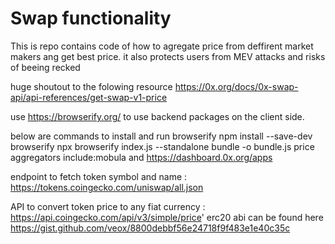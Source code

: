 # Swap functionality
This is repo contains code of how to agregate price from deffirent market makers ang get best price.
it also protects users from MEV attacks and risks of beeing recked

huge shoutout to the folowing resource 
https://0x.org/docs/0x-swap-api/api-references/get-swap-v1-price

use https://browserify.org/ to use backend packages on the client side.

below are commands to install and run browserify
npm install --save-dev browserify
npx browserify index.js --standalone bundle -o bundle.js
price aggregators include:mobula  and https://dashboard.0x.org/apps

endpoint to fetch token symbol and name : https://tokens.coingecko.com/uniswap/all.json

API to convert token price to  any fiat currency : https://api.coingecko.com/api/v3/simple/price'
erc20 abi can be found here https://gist.github.com/veox/8800debbf56e24718f9f483e1e40c35c